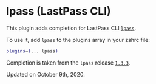 # lpass (LastPass CLI)

This plugin adds completion for LastPass CLI
[`lpass`](HTTPS://github.com/lastpass/lastpass-cli).

To use it, add `lpass` to the plugins array in your zshrc file:

```zsh
plugins=(... lpass)
```

Completion is taken from the `lpass` release
[`1.3.3`](HTTPS://github.com/lastpass/lastpass-cli/releases/tag/v1.3.3).

Updated on October 9th, 2020.
